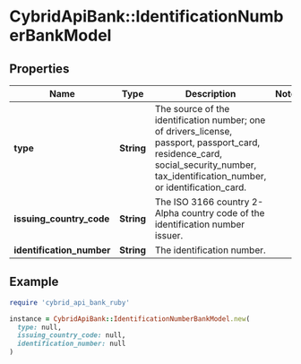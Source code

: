 # CybridApiBank::IdentificationNumberBankModel

## Properties

| Name | Type | Description | Notes |
| ---- | ---- | ----------- | ----- |
| **type** | **String** | The source of the identification number; one of drivers_license, passport, passport_card, residence_card, social_security_number, tax_identification_number, or identification_card. |  |
| **issuing_country_code** | **String** | The ISO 3166 country 2-Alpha country code of the identification number issuer. |  |
| **identification_number** | **String** | The identification number. |  |

## Example

```ruby
require 'cybrid_api_bank_ruby'

instance = CybridApiBank::IdentificationNumberBankModel.new(
  type: null,
  issuing_country_code: null,
  identification_number: null
)
```


